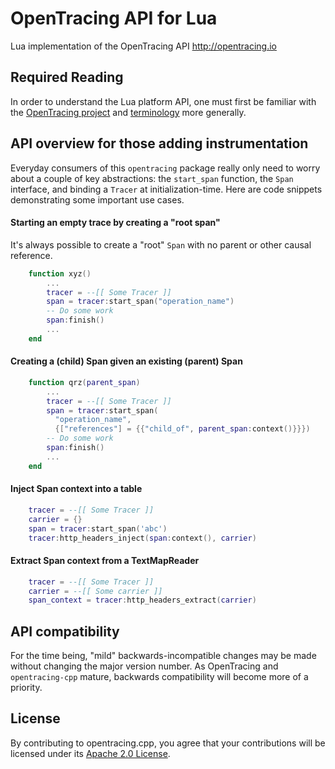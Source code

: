 # OpenTracing API for Lua
Lua implementation of the OpenTracing API http://opentracing.io

## Required Reading

In order to understand the Lua platform API, one must first be familiar with the
[OpenTracing project](http://opentracing.io) and
[terminology](http://opentracing.io/documentation/pages/spec) more generally. 

## API overview for those adding instrumentation

Everyday consumers of this `opentracing` package really only need to worry
about a couple of key abstractions: the `start_span` function, the `Span`
interface, and binding a `Tracer` at initialization-time. Here are code snippets
demonstrating some important use cases.

#### Starting an empty trace by creating a "root span"

It's always possible to create a "root" `Span` with no parent or other causal
reference.

```lua
    function xyz()
        ...
        tracer = --[[ Some Tracer ]]
        span = tracer:start_span("operation_name")
        -- Do some work
        span:finish()
        ...
    end
```

#### Creating a (child) Span given an existing (parent) Span

```lua
    function qrz(parent_span)
        ...
        tracer = --[[ Some Tracer ]]
        span = tracer:start_span(
          "operation_name",
          {["references"] = {{"child_of", parent_span:context()}}})
        -- Do some work
        span:finish()
        ...
    end
```

#### Inject Span context into a table

```lua
    tracer = --[[ Some Tracer ]]
    carrier = {}
    span = tracer:start_span('abc')
    tracer:http_headers_inject(span:context(), carrier)
```

#### Extract Span context from a TextMapReader

```lua
    tracer = --[[ Some Tracer ]]
    carrier = --[[ Some carrier ]]
    span_context = tracer:http_headers_extract(carrier)
```

## API compatibility

For the time being, "mild" backwards-incompatible changes may be made without
changing the major version number. As OpenTracing and `opentracing-cpp` mature,
backwards compatibility will become more of a priority.

## License

By contributing to opentracing.cpp, you agree that your contributions will be licensed under its [Apache 2.0 License](./LICENSE).
